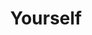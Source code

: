 ---
title: Yourself
layout: revealjs
description: "This description is included within meta-tags"
goal: "Learn several sentences to describe who you are"
why:
  - "Talking about yourself is <em>the</em> most relevant content to know."
  - "It covers a lot of vocabulary, sentence structures, and even grammar."
  - "You'll be able to speak for ~1min in your target language by yourself."
principles:
ppitfalls:
standardtime: 700

content:
  - center: "Meu nome é _____." 
    translation: ""
  - center: "Todo mundo me conhece como _____."
    translation: ""
  - center: "Eu tenho _____ anos. Eu vou fazer _____ em _____."
    translation: ""
  - center: "Eu nasci em _____."
    translation: ""
  - center: "Eu cresci em _____."
    translation: ""
  - center: "Eu tenho _____ de altura."
    translation: ""
  - center: "Eu calço _____."
    translation: ""
  - center: "Eu peso _____ kg."
    translation: ""
  - center: "Meus olhos são _____."
    translation: ""
  - center: "Meu cabelo é _____ e _____."
    translation: ""
  - center: "Eu atualmente vivo em _____."
    translation: ""
  - center: "Meu endereço é Rua _____, número _____, bairro _____, em _____."
    translation: ""
  - center: "Meu número de telefone é _____."
    translation: ""
  - center: "Meu endereço de e-mail é __________ arroba _____ ponto _____."
    translation: ""
  - center: "Eu sou (solteiro / casado / _____)."
    translation: ""
  - center: "Eu sou descendente de _____."
    translation: ""
  - center: "Eu gosto de vestir roupas (casuais / formais / _____)."
    translation: ""
  - center: "Meu esporte favorito para (assistir / jogar) é _____."
    translation: ""
  - center: "Eu faço aulas de _____."
    translation: ""
  - center: "Eu me pareço com _____."
    translation: ""
  - center: "Eu trabalho com _____."
    translation: ""
  - center: "Eu trabalho (no / na) _____."
    translation: ""
  - center: "Eu trabalho lá há _____ (meses / anos)."
    translation: ""
  - center: "O que eu mais gosto de fazer é _____."
    translation: ""
  - center: "Minha comida favorita é _____."
    translation: ""
  - center: "Eu sou (tímido / extrovertido / _____)"
    translation: ""
  - center: "Meu tipo de música favorito é _____."
    translation: ""
  - center: "Eu (não) tenho animais de estimação."
    translation: ""
  - center: "Minha infância foi (legal / normal / _____)"
    translation: ""
  - center: "Minha adolescência foi (legal / tranquila / louca / _____)"
    translation: ""
---